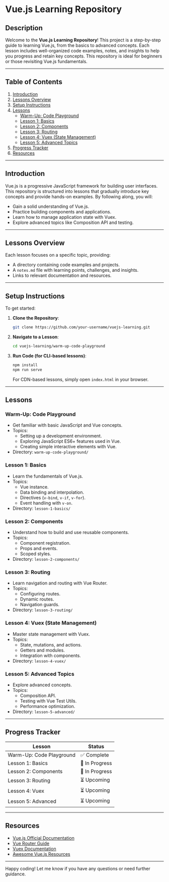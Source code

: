 # Vue.js Learning Repository

## Description
Welcome to the **Vue.js Learning Repository**! This project is a step-by-step guide to learning Vue.js, from the basics to advanced concepts. Each lesson includes well-organized code examples, notes, and insights to help you progress and retain key concepts. This repository is ideal for beginners or those revisiting Vue.js fundamentals.

---

## Table of Contents

1. [Introduction](#introduction)
2. [Lessons Overview](#lessons-overview)
3. [Setup Instructions](#setup-instructions)
4. [Lessons](#lessons)
   - [Warm-Up: Code Playground](#warm-up-code-playground)
   - [Lesson 1: Basics](#lesson-1-basics)
   - [Lesson 2: Components](#lesson-2-components)
   - [Lesson 3: Routing](#lesson-3-routing)
   - [Lesson 4: Vuex (State Management)](#lesson-4-vuex-state-management)
   - [Lesson 5: Advanced Topics](#lesson-5-advanced-topics)
5. [Progress Tracker](#progress-tracker)
6. [Resources](#resources)

---

## Introduction
Vue.js is a progressive JavaScript framework for building user interfaces. This repository is structured into lessons that gradually introduce key concepts and provide hands-on examples. By following along, you will:

- Gain a solid understanding of Vue.js.
- Practice building components and applications.
- Learn how to manage application state with Vuex.
- Explore advanced topics like Composition API and testing.

---

## Lessons Overview
Each lesson focuses on a specific topic, providing:

- A directory containing code examples and projects.
- A `notes.md` file with learning points, challenges, and insights.
- Links to relevant documentation and resources.

---

## Setup Instructions

To get started:

1. **Clone the Repository**:
   ```bash
   git clone https://github.com/your-username/vuejs-learning.git
   ```
2. **Navigate to a Lesson**:
   ```bash
   cd vuejs-learning/warm-up-code-playground
   ```
3. **Run Code (for CLI-based lessons)**:
   ```bash
   npm install
   npm run serve
   ```
   For CDN-based lessons, simply open `index.html` in your browser.

---

## Lessons

### Warm-Up: Code Playground
- Get familiar with basic JavaScript and Vue concepts.
- Topics:
  - Setting up a development environment.
  - Exploring JavaScript ES6+ features used in Vue.
  - Creating simple interactive elements with Vue.
- Directory: `warm-up-code-playground/`

### Lesson 1: Basics
- Learn the fundamentals of Vue.js.
- Topics:
  - Vue instance.
  - Data binding and interpolation.
  - Directives (`v-bind`, `v-if`, `v-for`).
  - Event handling with `v-on`.
- Directory: `lesson-1-basics/`

### Lesson 2: Components
- Understand how to build and use reusable components.
- Topics:
  - Component registration.
  - Props and events.
  - Scoped styles.
- Directory: `lesson-2-components/`

### Lesson 3: Routing
- Learn navigation and routing with Vue Router.
- Topics:
  - Configuring routes.
  - Dynamic routes.
  - Navigation guards.
- Directory: `lesson-3-routing/`

### Lesson 4: Vuex (State Management)
- Master state management with Vuex.
- Topics:
  - State, mutations, and actions.
  - Getters and modules.
  - Integration with components.
- Directory: `lesson-4-vuex/`

### Lesson 5: Advanced Topics
- Explore advanced concepts.
- Topics:
  - Composition API.
  - Testing with Vue Test Utils.
  - Performance optimization.
- Directory: `lesson-5-advanced/`

---

## Progress Tracker

| Lesson                      | Status       |
|-----------------------------|--------------|
| Warm-Up: Code Playground    | ✅ Complete |
| Lesson 1: Basics            | 🚧 In Progress |
| Lesson 2: Components        | 🚧 In Progress |
| Lesson 3: Routing           | ⏳ Upcoming  |
| Lesson 4: Vuex              | ⏳ Upcoming  |
| Lesson 5: Advanced          | ⏳ Upcoming  |

---

## Resources

- [Vue.js Official Documentation](https://vuejs.org)
- [Vue Router Guide](https://router.vuejs.org)
- [Vuex Documentation](https://vuex.vuejs.org)
- [Awesome Vue.js Resources](https://github.com/vuejs/awesome-vue)

---

Happy coding! Let me know if you have any questions or need further guidance.

